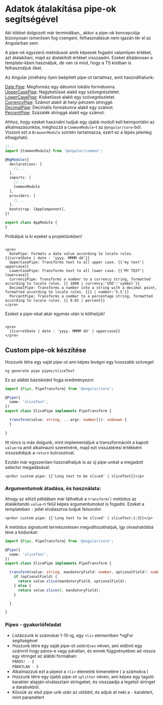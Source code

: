 [//]: # (TODO - Lefordítani)

# Adatok átalakítása pipe-ok segítségével

Aki többet dolgozott már terminálban,, akkor a pipe-ok koncepciója bizonyosan ismerősen fog csengeni, felhasználásuk nem
igazán tér el az Angularban sem

A pipe-ok egyszerű metódusok amik képesek fogadni valamilyen értéket, azt átalakítani, majd az átalakított értéket
visszaadni. Ezeket általánosan a template-kben használjuk, de van rá mód, hogy a TS kódban is felhasználjuk őket.

Az Angular jónéhány ilyen beépített pipe-ot tartalmaz, amit használhatunk:

[Date Pipe](https://angular.io/api/common/DatePipe): Megformáz egy dátumot lokális formátumra.  
[UpperCasePipe](https://angular.io/api/common/UpperCasePipe): Nagybetűssé alakít egy szövegrészletet.  
[LowerCasePipe](https://angular.io/api/common/LowerCasePipe): Kisbetűssé alakít egy szövegrészletet.  
[CurrencyPipe](https://angular.io/api/common/CurrencyPipe): Számot alakít át helyi pénzem stringgé.  
[DecimalPipe](https://angular.io/api/common/DecimalPipe): Decimális formátumra alakít egy számot.  
[PercentPipe](https://angular.io/api/common/PercentPipe): Százalék stringgé alakít egy számot.

Ahhoz, hogy ezeket használni tudjuk egy újabb modult kell beimportálni az alkalmazásunkba, méghozzá a `CommonModule`-t
az `@angular/core`-ból. Viszont ezt a `BrowserModule` szintén tartalmazza, ezért ez a lépés jelenleg elhagyható.

```typescript
//...
import {CommonModule} from '@angular/common';

@NgModule({
  declarations: [
    //...
  ],
  imports: [
    //...
    CommonModule
  ],
  providers: [
    //...
  ],
  bootstrap: [AppComponent],
})

export class AppModule {
}
```

Próbáljuk is ki ezeket a projektünkben!

```angular2html

<pre>
  DatePipe: Formats a date value according to locale rules. {{curretDate | date : 'yyyy. MMMM dd'}}
  UpperCasePipe: Transforms text to all upper case. {{'my text'| uppercase}}
  LowerCasePipe: Transforms text to all lower case. {{'MY TEXT'| lowercase}}
  CurrencyPipe: Transforms a number to a currency string, formatted according to locale rules. {{ 1000 | currency:'USD':'symbol'}}
  DecimalPipe: Transforms a number into a string with a decimal point, formatted according to locale rules. {{1 | number:'5.5'}}
  PercentPipe: Transforms a number to a percentage string, formatted according to locale rules. {{ 0.65 | percent}}
</pre>
```

Ezeket a pipe-okat akár egymás után is köthetjük!

```angular2html

<pre>
  {{curretDate | date : 'yyyy. MMMM dd' | uppercase}}
</pre>
```

## Custom pipe-ok készítése

Hozzunk létre egy saját pipe-ot ami képes levágni egy hosszabb szöveget

```shell
ng generate pipe pipes/sliceText
```

Ez az alábbi báziskódot fogja eredményezni:

```typescript
import {Pipe, PipeTransform} from '@angular/core';

@Pipe({
  name: 'sliceText',
})
export class SlicePipe implements PipeTransform {

  transform(value: string, ...args: number[]): unknown {
  }

}
```

Itt nincs is más dolgunk, mint implementáljuk a transzformációt a kapott `value`-ra amit alkalmazni szeretnénk, majd ezt
visszatérési értékként visszadobjuk a `return` kulcsszóval.

Ezután már egyszerűen használhatjuk is az új pipe-unkat a megadott selector megadásával.

```angular2html
<p>Our custom pipe: {{'Long text to be sliced' | sliceText}}</p>
```

### Argumentumok átadása, és használata:

Ahogy az előző példában már láthattuk a `transform()` metódus az átalakítandó `value`-n felül képes argumentumokat is
fogadni. Ezeket a templateben `:` jellel elválasztva tudjuk felsorolni:

```angular2html
<p>Our custom pipe: {{'Long text to be sliced' | sliceText:1:3}}</p>
```

A metódus signaturet természetesen megváltozathatjuk, így olvashatóbbá téve a kódunkat:

```typescript
import {Pipe, PipeTransform} from '@angular/core';

@Pipe({
  name: 'sliceText',
})
export class SlicePipe implements PipeTransform {

  transform(value: string, mandatoryField: number, optionalField?: number): unknown {
    if (optionalField) {
      return value.slice(mandatoryField, optionalField);
    } else {
      return value.slice(0, mandatoryField);
    }

  }

}
```

### Pipes - gyakorlófeladat

- Listázzunk ki számokat 1-10-ig, egy `<li>` elementben *ngFor segítségével
- Hozzunk létre egy saját pipe-ot `oddOrEven` néven, ami eldönti egy számról hogy páros-e vagy páratlan, és ennek
  függvényében ad vissza egy stringet az alábbi formában:  
  ``PÁROS! - 2``  
  ``PÁRATLAN - 3``
- Alkalmazzuk ezt a pipeot a `<li>` elemeink kimenetére ( a számokra )
- Hozzunk létre egy újabb pipe-ot `splitter` néven, ami képes egy tagoló karakter alapján elválasztani stringeket, és
  visszaadja a legelső stringet a darabokból.
- Kössük az első pipe-unk után az utóbbit, és adjuk át neki a `-` karaktert, mint paramétert
